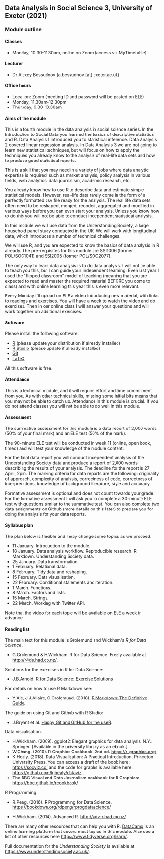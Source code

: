 ## Data Analysis in Social Science 3, University of Exeter (2021)

### Module outline

#### Classes

- Monday, 10.30-11.30am, online on Zoom (access via MyTimetable)

#### Lecturer

- Dr Alexey Bessudnov (a.bessudnov [at] exeter.ac.uk)

#### Office hours

- Location: Zoom (meeting ID and password will be posted on ELE)
- Monday, 11.30am-12.30pm
- Thursday, 9.30-10.30am

#### Aims of the module

This is a fourth module in the data analysis in social science series. In the Introduction to Social Data you learned the basics of descriptive statistics and R. Data Analysis 1 introduced you to statistical inference. Data Analysis 2 covered linear regression analysis. In Data Analysis 3 we are not going to learn new statistical techniques, but will focus on how to apply the techniques you already know to the analysis of real-life data sets and how to produce good statistical reports.

This is a skill that you may need in a variety of jobs where data analytic expertise is required, such as market analysis, policy analysis in various fields, web analytics, data journalism, academic research, etc.

You already know how to use R to describe data and estimate simple statistical models. However, real-life data rarely come in the form of a perfectly formatted csv file ready for the analysis. The real life data sets often need to be reshaped, merged, recoded, aggregated and modified in various ways before you can even start your analysis. Unless you know how to do this you will not be able to conduct independent statistical analysis.

In this module we will use data from the Understanding Society, a large household panel study conducted in the UK. We will work with longitudinal data, which introduces a number of technical challenges.

We will use R, and you are expected to know the basics of data analysis in R already. The pre-requisites for this module are SSI1006 (former POL/SOC1041) and SSI2005 (former POL/SOC2077).

The only way to learn data analysis is to do data analysis. I will not be able to teach you this, but I can guide your independent learning. Even last year I used the "flipped classroom" model of teaching (meaning that you are expected to read and master the required material BEFORE you come to class) and with online learning this year this is even more relevant.

Every Monday I'll upload on ELE a video introducing new material, with links to readings and exercises. You will have a week to watch the video and do exercises. Then in our online class I will answer your questions and will work together on additional exercises.


#### Software

Please install the following software.

- [R](https://www.r-project.org/) (please update your distribution if already installed)
- [R Studio](https://www.rstudio.com/) (please update if already installed)
- [Git](https://git-scm.com/)
- [LaTeX](https://www.latex-project.org/)

All this software is free. 

#### Attendance

This is a technical module, and it will require effort and time commitment from you. As with other technical skills, missing some initial bits means that you may not be able to catch up. Attendance in this module is crucial. If you do not attend classes you will not be able to do well in this module.

#### Assessment

The summative assessment for this module is a data report of 2,000 words (50% of your final mark) and an ELE test (50% of the mark).

The 90-minute ELE test will be conducted in week 11 (online, open book, timed) and will test your knowledge of the module content.

For the final data report you will conduct independent analysis of the Understanding Society data and produce a report of 2,000 words describing the results of your analysis. The deadline for the report is 27 April, 2pm. The marking criteria for data reports are the following: originality of approach, complexity of analysis, correctness of code, correctness of interpretations, knowledge of background literature, style and accuracy.

Formative assessment is optional and does not count towards your grade. For the formative assessment I will ask you to complete a 30-minute ELE test with questions similar to the summative test. You can also complete two data assignments on Github (more details on this later) to prepare you for doing the analysis for your data reports.

#### Syllabus plan 

The plan below is flexible and I may change some topics as we proceed.

- 11 January. Introduction to the module.
- 18 January. Data analysis workflow. Reproducible research. R Markdown. Understanding Society data.
- 25 January. Data transformation.
- 1 February. Relational data.
- 8 February. Tidy data and reshaping.
- 15 February. Data visualisation.
- 22 February. Conditional statements and iteration.
- 1 March. Functions.
- 8 March. Factors and lists.
- 15 March. Strings.
- 22 March. Working with Twitter API.

Note that the video for each topic will be available on ELE a week in advance.

#### Reading list

The main text for this module is Grolemund and Wickham's *R for Data Science*.

- G.Grolemund & H.Wickham. R for Data Science. Freely available at <http://r4ds.had.co.nz/>.

Solutions for the exercises in R for Data Science:

- J.B.Arnold. [R for Data Science: Exercise Solutions](https://jrnold.github.io/r4ds-exercise-solutions/)

For details on how to use R Markdown see:

- Y.Xie, J.J.Allaire, G.Grolemund. (2018). [R Markdown: The Definitive Guide](https://bookdown.org/yihui/rmarkdown/).

The guide on using Git and Github with R Studio:

- J.Bryant et al. [Happy Git and GitHub for the useR](https://happygitwithr.com/).

Data visualisation.

- H.Wickham. (2009). ggplot2: Elegant graphics for data analysis. N.Y.: Springer. [Available in the university library as an ebook.]
- W.Chang. (2019). R Graphics Cookbook. 2nd ed. https://r-graphics.org/
- K.Healy. (2018). Data Visualization: A Practical Introduction. Princeton University Press. You can access a draft of the book here: https://socviz.co/  and the code for graphs is available here: https://github.com/kjhealy/dataviz .
- The BBC Visual and Data Journalism cookbook for R Graphics: https://bbc.github.io/rcookbook/

R Programming.

- R.Peng. (2016). R Programming for Data Science. https://bookdown.org/rdpeng/rprogdatascience/

- H.Wickham. (2014). Advanced R. http://adv-r.had.co.nz/

There are many other resources that can help you with R. [DataCamp](https://www.datacamp.com/) is an online learning platform that covers most topics in this module. Also see a list of other resources here <https://www.tidyverse.org/learn/>.

Full documentation for the *Understanding Society* is available at <https://www.understandingsociety.ac.uk/>.

